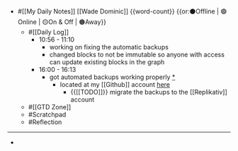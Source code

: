 - #[[My Daily Notes]] [[Wade Dominic]] {{word-count}}  {{or:⚫️Offline | 🟢Online | 🟡On & Off | 🟠Away}}
    - #[[Daily Log]]
        - 10:56 - 11:10
            - working on fixing the automatic backups
            - changed blocks to not be immutable so anyone with access can update existing blocks in the graph
        - 16:00 - 16:13
            - got automated backups working properly [*](((xdv4hjYLx)))
                - located at my [[Github]] account [here](https://github.com/groundedSAGE/datahike-squad-logs)
                    - {{[[TODO]]}} migrate the backups to the [[Replikativ]] account
    - #[[GTD Zone]]
    - #Scratchpad
    - #Reflection
- ---
- 

